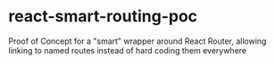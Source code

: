 # react-smart-routing-poc
Proof of Concept for a "smart" wrapper around React Router, allowing linking to named routes instead of hard coding them everywhere
